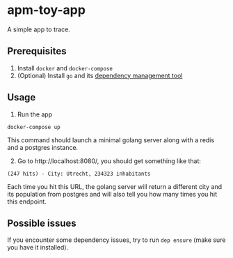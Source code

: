 # apm-toy-app
A simple app to trace.

## Prerequisites
1. Install `docker` and `docker-compose`
2. (Optional) Install `go` and its [dependency management tool](https://github.com/golang/dep)

## Usage
1. Run the app
```
docker-compose up
```
This command should launch a minimal golang server along with a redis and a postgres instance.

2. Go to http://localhost:8080/, you should get something like that:
```
(247 hits) - City: Utrecht, 234323 inhabitants
```
Each time you hit this URL, the golang server will return a different city and its population from postgres and will also tell you how many times you hit this endpoint.

## Possible issues
If you encounter some dependency issues, try to run `dep ensure` (make sure you have it installed).
